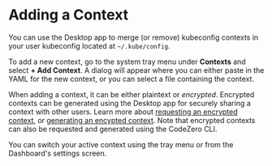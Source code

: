 # Adding a Context

You can use the Desktop app to merge (or remove) kubeconfig contexts in your user kubeconfig located at `~/.kube/config`.

To add a new context, go to the system tray menu under **Contexts** and select **+ Add Context**. A dialog will appear where you can either paste in the YAML for the new context, or you can select a file containing the context.

When adding a context, it can be either plaintext or *encrypted*. Encrypted contexts can be generated using the Desktop app for securely sharing a context with other users. Learn more about [requesting an encrypted context](/guides/usage/securely-sharing-contexts?id=requesting-a-context), or [generating an encypted context](/guides/usage/securely-sharing-contexts?id=generating-and-sharing-an-encrypted-context). Note that encrypted contexts can also be requested and generated using the CodeZero CLI.

You can switch your active context using the tray menu or from the Dashboard's settings screen.
